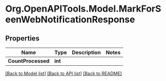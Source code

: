 
# Org.OpenAPITools.Model.MarkForSeenWebNotificationResponse

## Properties

Name | Type | Description | Notes
------------ | ------------- | ------------- | -------------
**CountProcessed** | **int** |  | 

[[Back to Model list]](../README.md#documentation-for-models)
[[Back to API list]](../README.md#documentation-for-api-endpoints)
[[Back to README]](../README.md)

